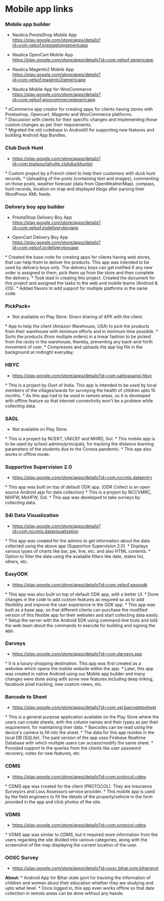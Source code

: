 # Mobile app links

### Mobile app builder
- Nautica PrestaShop Mobile App
<br /> <a href="https://play.google.com/store/apps/details?id=com.velsof.prestashopgenericapp">https://play.google.com/store/apps/details?id=com.velsof.prestashopgenericapp</a>

- Nautica OpenCart Mobile App
<br /> <a href="https://play.google.com/store/apps/details?id=com.velsof.genericapp">https://play.google.com/store/apps/details?id=com.velsof.genericapp</a>

- Nautica Magento2 Mobile App
<br /> <a href="https://play.google.com/store/apps/details?id=com.velsof.magento2genericapp">https://play.google.com/store/apps/details?id=com.velsof.magento2genericapp</a>

- Nautica Mobile App for WooCommerce
<br /> <a href="https://play.google.com/store/apps/details?id=com.velsof.woocommercegenericapp">https://play.google.com/store/apps/details?id=com.velsof.woocommercegenericapp</a>

<p>
* eCommerce app creator for creating apps for clients having stores with Prestashop, Opencart, Magento and WooCommerce platforms. <br />
* Discussion with clients for their specific changes and implementing those custom changes as per their requirements. <br />
* Migrated the old codebase to AndroidX for supporting new features and building Android App Bundles.  <br />
</p>

### Club Duck Hunt
- <a href="https://play.google.com/store/apps/details?id=com.toutpourlahutte.clubduckhunter">https://play.google.com/store/apps/details?id=com.toutpourlahutte.clubduckhunter</a>

<p>
* Custom project by a French client to help their customers with duck hunt records. 
* Uploading of the posts (containing text and images), commenting on those posts, weather forecast (data from OpenWeatherMap), compass, hunt records, location on map and displayed blogs after parsing their WordPress XML feeds. 
</p>

### Delivery boy app builder
- PrestaShop Delivery Boy App
<br /> <a href="https://play.google.com/store/apps/details?id=com.velsof.psdeliveryboyapp">https://play.google.com/store/apps/details?id=com.velsof.psdeliveryboyapp</a>

- OpenCart Delivery Boy App
<br /> <a href="https://play.google.com/store/apps/details?id=com.velsof.ocdeliveryboyapp">https://play.google.com/store/apps/details?id=com.velsof.ocdeliveryboyapp</a>

<p>
* Created the base code for creating apps for clients having web stores, that can help them to deliver the products. This app was intended to be used by delivery boys only. The delivery boys can get notified if any new order is assigned to them, pick them up from the store and then complete the delivery. 
* Took lead in creating this project. Created the document for this project and assigned the tasks to the web and mobile teams (Android & iOS). 
* Added flavors to add support for multiple platforms in the same code. 
</p>

### PickPack+
- Not available on Play Store. Direct sharing of APK with the client.

<p>
* App to help the client (Amazon Warehouse, USA) to pick the products from their warehouse with minimum efforts and in minimum time possible. 
* Sorts the products (from multiple orders) in a linear fashion to be picked from the racks in the warehouse, thereby, preventing any back-and-forth movement of user. 
* Compresses and uploads the app log file in the background at midnight everyday. 
</p>

### HBYC
- <a href="https://play.google.com/store/apps/details?id=com.sahiyasangi.hbyc">https://play.google.com/store/apps/details?id=com.sahiyasangi.hbyc</a>

<p>
* This is a project by Govt of India. This app is intended to be used by local members of the villages/wards for surveying the health of children upto 15 months. 
* As this app had to be used in remote areas, so it is developed with offline feature so that internet connectivity won't be a problem while collecting data. 
</p>

### SADL
- Not available on Play Store.

<p>
* This is a project by NCERT, UNICEF and MHRD, GoI. 
* This mobile app is to be used by school admins/principals, for tracking the distance learning parameters of the students due to the Corona pandemic. 
* This app also works in offline mode. 
</p>

### Supportive Supervision 2.0
- <a href="https://play.google.com/store/apps/details?id=com.nccmis.dataentry">https://play.google.com/store/apps/details?id=com.nccmis.dataentry</a>

<p>
* This app was built on top of default ODK app. (ODK Collect is an open source Android app for data collection)
* This is a project by NCCVMRC, NIHFW, MoHFW, GoI. 
* This app was developed to take surveys by collecting data.
</p>

### S4i Data Visualization
- <a href="https://play.google.com/store/apps/details?id=com.nccmis.datavisualization">https://play.google.com/store/apps/details?id=com.nccmis.datavisualization</a>

<p>
* This app was created for the admins to get information about the data collected using the above app (Supportive Supervision 2.0). 
* Displays various types of charts like bar, pie, line, etc. and also HTML contents. 
* Option to filter the data using the available filters like date, states list, others, etc.
</p>

### EasyODK
- <a href="https://play.google.com/store/apps/details?id=com.velsof.easyodk">https://play.google.com/store/apps/details?id=com.velsof.easyodk</a>

<p>
* This app was also built on top of default ODK app, with a better UI. 
* Done changes in the code to add custom features as required so as to add flexibility and improve the user experience in the ODK app. 
* This app was built as a base app, so that different clients can purchase the modified version of this flexible app for their websites and start collecting data easily. 
* Setup the server with the Android SDK using command-line tools and told the web team about the commands to execute for building and signing the app. 
</p>

### Darveys
- <a href="https://play.google.com/store/apps/details?id=com.darveys.app">https://play.google.com/store/apps/details?id=com.darveys.app</a>

<p>
* It is a luxury shopping destination. This app was first created as a webview which opens the mobile website within the app. 
* Later, this app was created in native Android using our Mobile app builder and many changes were done along with some new features including deep linking, facebook pixel tracking, new custom views, etc.
</p>

### Barcode to Sheet
- <a href="https://play.google.com/store/apps/details?id=com.vel.barcodetosheet">https://play.google.com/store/apps/details?id=com.vel.barcodetosheet</a>

<p>
* This is a general purpose application available on the Play Store where the users can create sheets, with the column names and their types as per their requirement, for maintaining their data. 
* Barcodes can be read using the device's camera to fill into the sheet. 
* The data for this app resides in the local DB (SQLite). The paid version of the app uses Firebase Realtime Database with which multiple users can access/modify the same sheet. 
* Provided support to the queries from the clients like user password recovery, notes for new features, etc.
</p>

### CDMS
- <a href="https://play.google.com/store/apps/details?id=com.protocol.cdms">https://play.google.com/store/apps/details?id=com.protocol.cdms</a>

<p>
* CDMS app was created for the client (PROTOCOL). They are Insurance Surveyors and Loss Assessors service provider. 
* This mobile app is used by the field engineers to fill the details of the property/vehicle in the form provided in the app and click photos of the site.
</p>

### VDMS
- <a href="https://play.google.com/store/apps/details?id=com.protocol.vdms">https://play.google.com/store/apps/details?id=com.protocol.vdms</a>

<p>
* VDMS app was similar to CDMS, but it required more information from the users regarding the site divided into various categories, along with the screenshot of the map displaying the current location of the user. 
</p>

### OOSC Survey
- <a href="https://play.google.com/store/apps/details?id=oosc.bihar.com.bihargovt">https://play.google.com/store/apps/details?id=oosc.bihar.com.bihargovt</a>

<p>
<strong>About:</strong>
* Android App for Bihar state govt for tracking the information of children and women about their education whether they are studying and upto what level. 
* Once logged in, this app even works offline so that data collection in remote areas can be done without any hassle. 
</p>
